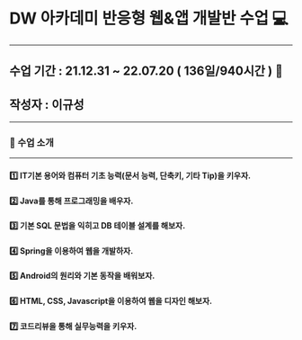 # DW 아카데미 반응형 웹&앱 개발반 수업 :computer:
***

## 수업 기간 : 21.12.31 ~ 22.07.20 ( 136일/940시간 )  :date:
## 작성자 : 이규성
***

###   :mega:    수업 소개  
***
####    :one:    IT기본 용어와 컴퓨터 기초 능력(문서 능력, 단축키, 기타 Tip)을 키우자.
####    :two:    Java를 통해 프로그래밍을 배우자.
####    :three:  기본 SQL 문법을 익히고 DB 테이블 설계를 해보자.
####    :four:   Spring을 이용하여 웹을 개발하자.
####    :five:   Android의 원리와 기본 동작을 배워보자.
####    :six:    HTML, CSS, Javascript을 이용하여 웹을 디자인 해보자.
####    :seven:  코드리뷰을 통해 실무능력을 키우자.

